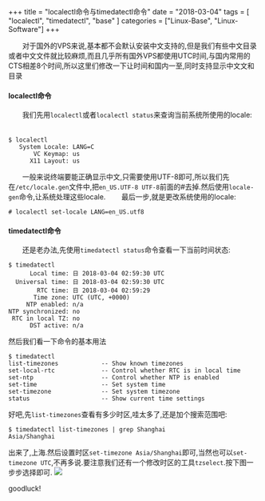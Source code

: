 +++
title = "localectl命令与timedatectl命令"
date = "2018-03-04"
tags = [ "localectl", "timedatectl", "base" ]
categories = ["Linux-Base", "Linux-Software"]
+++

　　对于国外的VPS来说,基本都不会默认安装中文支持的,但是我们有些中文目录或者中文文件就比较麻烦,而且几乎所有国外VPS都使用UTC时间,与国内常用的CTS相差8个时间,所以这里们修改一下让时间和国内一至,同时支持显示中文文和目录

<!-- more -->

#### localectl命令

　　我们先用`localectl`或者`localectl status`来查询当前系统所使用的locale:
　　
```shell
$ localectl
   System Locale: LANG=C
       VC Keymap: us
      X11 Layout: us
```

　　一般来说终端要能正确显示中文,只需要使用UTF-8即可,所以我们先在`/etc/locale.gen`文件中,把`en_US.UTF-8 UTF-8`前面的#去掉.然后使用`locale-gen`命令,让系统处理这些locale.
　　最后一步,就是更改系统使用的locale:

```
# localectl set-locale LANG=en_US.utf8
```

#### timedatectl命令

　　还是老办法,先使用`timedatectl status`命令查看一下当前时间状态:

```
$ timedatectl
      Local time: 日 2018-03-04 02:59:30 UTC
  Universal time: 日 2018-03-04 02:59:30 UTC
        RTC time: 日 2018-03-04 02:59:29
       Time zone: UTC (UTC, +0000)
     NTP enabled: n/a
NTP synchronized: no
 RTC in local TZ: no
      DST active: n/a
```

然后我们看一下命令的基本用法

```
$ timedatectl
list-timezones            -- Show known timezones
set-local-rtc             -- Control whether RTC is in local time
set-ntp                   -- Control whether NTP is enabled
set-time                  -- Set system time
set-timezone              -- Set system timezone
status                    -- Show current time settings
```

好吧,先`list-timezones`查看有多少时区,哇太多了,还是加个搜索范围吧:

```
$ timedatectl list-timezones | grep Shanghai
Asia/Shanghai
```

出来了,上海.然后设置时区`set-timezone Asia/Shanghai`即可,当然也可以`set-timezone UTC`,不再多说.要注意我们还有一个修改时区的工具`tzselect`.按下图一步步选择即可.
![](http://p.jtree.cc/Snip20180304_4.png)

goodluck!





